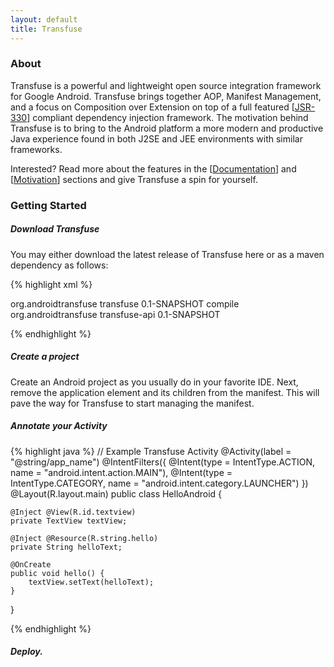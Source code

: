 ```yaml
---
layout: default
title: Transfuse
---
```



### About
Transfuse is a powerful and lightweight open source integration framework for Google Android.  Transfuse brings together AOP, Manifest Management, and a focus on Composition over Extension on top of a full featured [[JSR-330](http://www.jcp.org/en/jsr/detail?id=330)] compliant dependency injection framework.  The motivation behind Transfuse is to bring to the Android platform a more modern and productive Java experience found in both J2SE and JEE environments with similar frameworks.

Interested?  Read more about the features in the [[Documentation](/documentation.html)] and [[Motivation](/motivation.html)] sections and give Transfuse a spin for yourself.

### Getting Started

##### Download Transfuse

You may either download the latest release of Transfuse here or as a maven dependency as follows:

{% highlight xml %}

<dependency>
    <groupId>org.androidtransfuse</groupId>
    <artifactId>transfuse</artifactId>
    <version>0.1-SNAPSHOT</version>
    <scope>compile</scope>
</dependency>
<dependency>
    <groupId>org.androidtransfuse</groupId>
    <artifactId>transfuse-api</artifactId>
    <version>0.1-SNAPSHOT</version>
</dependency>

{% endhighlight %}

##### Create a project

Create an Android project as you usually do in your favorite IDE.  Next, remove the application element and its children from the manifest.  This will pave the way for Transfuse to start managing the manifest.

##### Annotate your Activity

{% highlight java %}
// Example Transfuse Activity
@Activity(label = "@string/app_name")
@IntentFilters({
        @Intent(type = IntentType.ACTION, name = "android.intent.action.MAIN"),
        @Intent(type = IntentType.CATEGORY, name = "android.intent.category.LAUNCHER")
})
@Layout(R.layout.main)
public class HelloAndroid {

    @Inject @View(R.id.textview)
    private TextView textView;

    @Inject @Resource(R.string.hello)
    private String helloText;

    @OnCreate
    public void hello() {
        textView.setText(helloText);
    }
}

{% endhighlight %}

##### Deploy.
